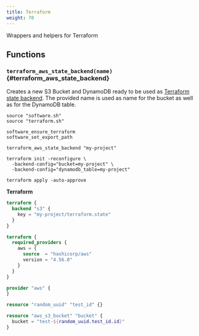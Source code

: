 ```yaml
---
title: Terraform
weight: 70
---
```


Wrappers and helpers for Terraform

## Functions

### `terraform_aws_state_backend(name)` {#terraform_aws_state_backend}

Creates a new S3 Bucket and DynamoDB ready to be used as [Terraform state backend](https://developer.hashicorp.com/terraform/language/settings/backends/s3). The provided name is used as name for the bucket as well as for the DynamoDB table.

```shell
source "software.sh"
source "terraform.sh"

software_ensure_terraform
software_set_export_path

terraform_aws_state_backend "my-project"

terraform init -reconfigure \
  -backend-config="bucket=my-project" \
  -backend-config="dynamodb_table=my-project"

terraform apply -auto-approve
```

**Terraform**
```terraform
terraform {
  backend "s3" {
    key = "my-project/terraform.state"
  }
}

terraform {
  required_providers {
    aws = {
      source  = "hashicorp/aws"
      version = "4.56.0"
    }
  }
}

provider "aws" {
}

resource "random_uuid" "test_id" {}

resource "aws_s3_bucket" "bucket" {
  bucket = "test-${random_uuid.test_id.id}"
}
```